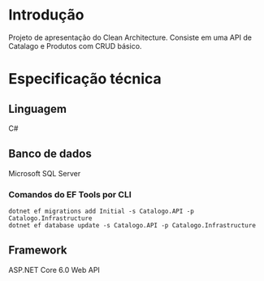 # Introdução
Projeto de apresentação do Clean Architecture. Consiste em uma API de Catalago e Produtos com CRUD básico.

# Especificação técnica
## Linguagem
C#
## Banco de dados
Microsoft SQL Server
### Comandos do EF Tools por CLI
```
dotnet ef migrations add Initial -s Catalogo.API -p Catalogo.Infrastructure
dotnet ef database update -s Catalogo.API -p Catalogo.Infrastructure
```
## Framework
ASP.NET Core 6.0 Web API
